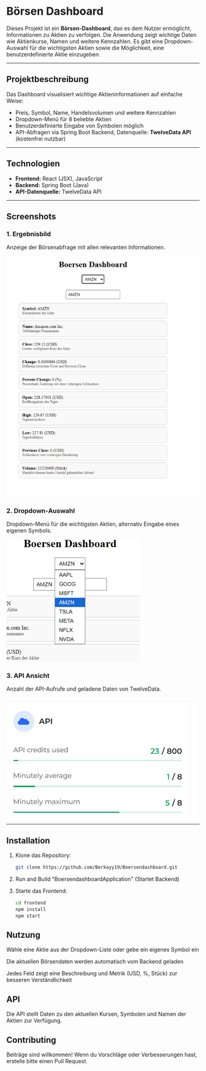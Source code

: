 # Börsen Dashboard

Dieses Projekt ist ein **Börsen-Dashboard**, das es dem Nutzer ermöglicht, Informationen zu Aktien zu verfolgen. Die Anwendung zeigt wichtige Daten wie Aktienkurse, Namen und weitere Kennzahlen. Es gibt eine Dropdown-Auswahl für die wichtigsten Aktien sowie die Möglichkeit, eine benutzerdefinierte Aktie einzugeben.

---

## Projektbeschreibung

Das Dashboard visualisiert wichtige Aktieninformationen auf einfache Weise:

- Preis, Symbol, Name, Handelsvolumen und weitere Kennzahlen  
- Dropdown-Menü für 8 beliebte Aktien  
- Benutzerdefinierte Eingabe von Symbolen möglich  
- API-Abfragen via Spring Boot Backend, Datenquelle: **TwelveData API** (kostenfrei nutzbar)

---

## Technologien

- **Frontend:** React (JSX), JavaScript  
- **Backend:** Spring Boot (Java)  
- **API-Datenquelle:** TwelveData API  

---

## Screenshots

### 1. Ergebnisbild
Anzeige der Börsenabfrage mit allen relevanten Informationen.

![Ergebnisbild](resultat.png)

### 2. Dropdown-Auswahl
Dropdown-Menü für die wichtigsten Aktien, alternativ Eingabe eines eigenen Symbols.

![Dropdown](dropdown.png)

### 3. API Ansicht
Anzahl der API-Aufrufe und geladene Daten von TwelveData.

![API Ansicht](twelve.png)

---


## Installation

1. Klone das Repository:
    ```bash
    git clone https://github.com/Berkayy19/Boersendashboard.git
    ```

2. Run and Build "BoersendashboardApplication" (Startet Backend)

3. Starte das Frontend:
    ```bash
    cd frontend
    npm install
    npm start
    ```

## Nutzung

Wähle eine Aktie aus der Dropdown-Liste oder gebe ein eigenes Symbol ein

Die aktuellen Börsendaten werden automatisch vom Backend geladen

Jedes Feld zeigt eine Beschreibung und Metrik (USD, %, Stück) zur besseren Verständlichkeit

## API

Die API stellt Daten zu den aktuellen Kursen, Symbolen und Namen der Aktien zur Verfügung.

## Contributing

Beiträge sind willkommen! Wenn du Vorschläge oder Verbesserungen hast, erstelle bitte einen Pull Request.

